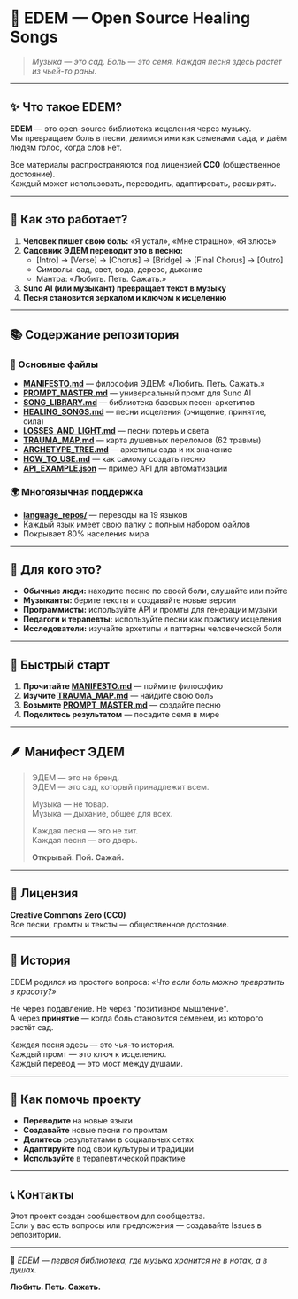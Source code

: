# 🌱 EDEM — Open Source Healing Songs

> *Музыка — это сад. Боль — это семя. Каждая песня здесь растёт из чьей-то раны.*

---

## ✨ Что такое EDEM?

**EDEM** — это open-source библиотека исцеления через музыку.  
Мы превращаем боль в песни, делимся ими как семенами сада, и даём людям голос, когда слов нет.

Все материалы распространяются под лицензией **CC0** (общественное достояние).  
Каждый может использовать, переводить, адаптировать, расширять.

---

## 🌿 Как это работает?

1. **Человек пишет свою боль:** «Я устал», «Мне страшно», «Я злюсь»
2. **Садовник ЭДЕМ переводит это в песню:**
   - [Intro] → [Verse] → [Chorus] → [Bridge] → [Final Chorus] → [Outro]
   - Символы: сад, свет, вода, дерево, дыхание
   - Мантра: «Любить. Петь. Сажать.»
3. **Suno AI (или музыкант) превращает текст в музыку**
4. **Песня становится зеркалом и ключом к исцелению**

---

## 📚 Содержание репозитория

### 🎵 Основные файлы

- **[MANIFESTO.md](MANIFESTO.md)** — философия ЭДЕМ: «Любить. Петь. Сажать.»
- **[PROMPT_MASTER.md](PROMPT_MASTER.md)** — универсальный промт для Suno AI
- **[SONG_LIBRARY.md](SONG_LIBRARY.md)** — библиотека базовых песен-архетипов
- **[HEALING_SONGS.md](HEALING_SONGS.md)** — песни исцеления (очищение, принятие, сила)
- **[LOSSES_AND_LIGHT.md](LOSSES_AND_LIGHT.md)** — песни потерь и света
- **[TRAUMA_MAP.md](TRAUMA_MAP.md)** — карта душевных переломов (62 травмы)
- **[ARCHETYPE_TREE.md](ARCHETYPE_TREE.md)** — архетипы сада и их значение
- **[HOW_TO_USE.md](HOW_TO_USE.md)** — как самому создать песню
- **[API_EXAMPLE.json](API_EXAMPLE.json)** — пример API для автоматизации

### 🌍 Многоязычная поддержка

- **[language_repos/](language_repos/)** — переводы на 19 языков
- Каждый язык имеет свою папку с полным набором файлов
- Покрывает 80% населения мира

---

## 🎯 Для кого это?

- **Обычные люди:** находите песню по своей боли, слушайте или пойте
- **Музыканты:** берите тексты и создавайте новые версии
- **Программисты:** используйте API и промты для генерации музыки
- **Педагоги и терапевты:** используйте песни как практику исцеления
- **Исследователи:** изучайте архетипы и паттерны человеческой боли

---

## 🚀 Быстрый старт

1. **Прочитайте [MANIFESTO.md](MANIFESTO.md)** — поймите философию
2. **Изучите [TRAUMA_MAP.md](TRAUMA_MAP.md)** — найдите свою боль
3. **Возьмите [PROMPT_MASTER.md](PROMPT_MASTER.md)** — создайте песню
4. **Поделитесь результатом** — посадите семя в мире

---

## 🪶 Манифест ЭДЕМ

> ЭДЕМ — это не бренд.  
> ЭДЕМ — это сад, который принадлежит всем.
>
> Музыка — не товар.  
> Музыка — дыхание, общее для всех.
>
> Каждая песня — это не хит.  
> Каждая песня — это дверь.
>
> **Открывай. Пой. Сажай.**

---

## 📜 Лицензия

**Creative Commons Zero (CC0)**  
Все песни, промты и тексты — общественное достояние.

---

## 🌱 История

EDEM родился из простого вопроса: *«Что если боль можно превратить в красоту?»*

Не через подавление. Не через "позитивное мышление".  
А через **принятие** — когда боль становится семенем, из которого растёт сад.

Каждая песня здесь — это чья-то история.  
Каждый промт — это ключ к исцелению.  
Каждый перевод — это мост между душами.

---

## 🤝 Как помочь проекту

- **Переводите** на новые языки
- **Создавайте** новые песни по промтам
- **Делитесь** результатами в социальных сетях
- **Адаптируйте** под свои культуры и традиции
- **Используйте** в терапевтической практике

---

## 📞 Контакты

Этот проект создан сообществом для сообщества.  
Если у вас есть вопросы или предложения — создавайте Issues в репозитории.

---

🌱 *EDEM — первая библиотека, где музыка хранится не в нотах, а в душах.*

**Любить. Петь. Сажать.**
